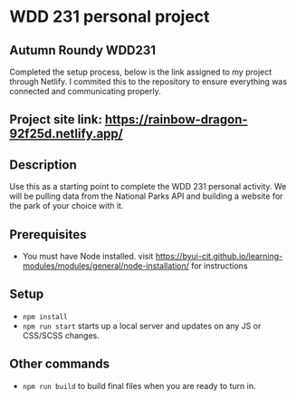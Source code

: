 # WDD 231 personal project

## Autumn Roundy WDD231
Completed the setup process, below is the link assigned to my project through Netlify. I commited this to the repository to ensure everything was connected and communicating properly.
## Project site link: https://rainbow-dragon-92f25d.netlify.app/

## Description

Use this as a starting point to complete the WDD 231 personal activity. We will be pulling data from the National Parks API and building a website for the park of your choice with it.

## Prerequisites

- You must have Node installed. visit https://byui-cit.github.io/learning-modules/modules/general/node-installation/ for instructions

## Setup

- `npm install`
- `npm run start` starts up a local server and updates on any JS or CSS/SCSS changes.

## Other commands

- `npm run build` to build final files when you are ready to turn in.
